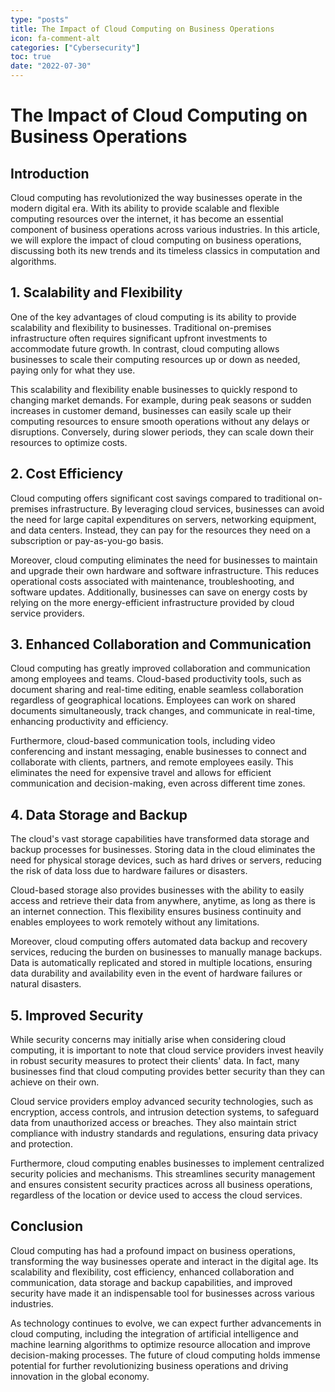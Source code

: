 ```yaml
---
type: "posts"
title: The Impact of Cloud Computing on Business Operations
icon: fa-comment-alt
categories: ["Cybersecurity"]
toc: true
date: "2022-07-30"
---
```




# The Impact of Cloud Computing on Business Operations

## Introduction

Cloud computing has revolutionized the way businesses operate in the modern digital era. With its ability to provide scalable and flexible computing resources over the internet, it has become an essential component of business operations across various industries. In this article, we will explore the impact of cloud computing on business operations, discussing both its new trends and its timeless classics in computation and algorithms.

## 1. Scalability and Flexibility

One of the key advantages of cloud computing is its ability to provide scalability and flexibility to businesses. Traditional on-premises infrastructure often requires significant upfront investments to accommodate future growth. In contrast, cloud computing allows businesses to scale their computing resources up or down as needed, paying only for what they use.

This scalability and flexibility enable businesses to quickly respond to changing market demands. For example, during peak seasons or sudden increases in customer demand, businesses can easily scale up their computing resources to ensure smooth operations without any delays or disruptions. Conversely, during slower periods, they can scale down their resources to optimize costs.

## 2. Cost Efficiency

Cloud computing offers significant cost savings compared to traditional on-premises infrastructure. By leveraging cloud services, businesses can avoid the need for large capital expenditures on servers, networking equipment, and data centers. Instead, they can pay for the resources they need on a subscription or pay-as-you-go basis.

Moreover, cloud computing eliminates the need for businesses to maintain and upgrade their own hardware and software infrastructure. This reduces operational costs associated with maintenance, troubleshooting, and software updates. Additionally, businesses can save on energy costs by relying on the more energy-efficient infrastructure provided by cloud service providers.

## 3. Enhanced Collaboration and Communication

Cloud computing has greatly improved collaboration and communication among employees and teams. Cloud-based productivity tools, such as document sharing and real-time editing, enable seamless collaboration regardless of geographical locations. Employees can work on shared documents simultaneously, track changes, and communicate in real-time, enhancing productivity and efficiency.

Furthermore, cloud-based communication tools, including video conferencing and instant messaging, enable businesses to connect and collaborate with clients, partners, and remote employees easily. This eliminates the need for expensive travel and allows for efficient communication and decision-making, even across different time zones.

## 4. Data Storage and Backup

The cloud's vast storage capabilities have transformed data storage and backup processes for businesses. Storing data in the cloud eliminates the need for physical storage devices, such as hard drives or servers, reducing the risk of data loss due to hardware failures or disasters.

Cloud-based storage also provides businesses with the ability to easily access and retrieve their data from anywhere, anytime, as long as there is an internet connection. This flexibility ensures business continuity and enables employees to work remotely without any limitations.

Moreover, cloud computing offers automated data backup and recovery services, reducing the burden on businesses to manually manage backups. Data is automatically replicated and stored in multiple locations, ensuring data durability and availability even in the event of hardware failures or natural disasters.

## 5. Improved Security

While security concerns may initially arise when considering cloud computing, it is important to note that cloud service providers invest heavily in robust security measures to protect their clients' data. In fact, many businesses find that cloud computing provides better security than they can achieve on their own.

Cloud service providers employ advanced security technologies, such as encryption, access controls, and intrusion detection systems, to safeguard data from unauthorized access or breaches. They also maintain strict compliance with industry standards and regulations, ensuring data privacy and protection.

Furthermore, cloud computing enables businesses to implement centralized security policies and mechanisms. This streamlines security management and ensures consistent security practices across all business operations, regardless of the location or device used to access the cloud services.

## Conclusion

Cloud computing has had a profound impact on business operations, transforming the way businesses operate and interact in the digital age. Its scalability and flexibility, cost efficiency, enhanced collaboration and communication, data storage and backup capabilities, and improved security have made it an indispensable tool for businesses across various industries.

As technology continues to evolve, we can expect further advancements in cloud computing, including the integration of artificial intelligence and machine learning algorithms to optimize resource allocation and improve decision-making processes. The future of cloud computing holds immense potential for further revolutionizing business operations and driving innovation in the global economy.
